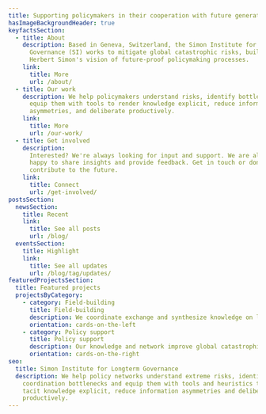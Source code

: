```yaml
---
title: Supporting policymakers in their cooperation with future generations.
hasImageBackgroundHeader: true
keyfactsSection:
  - title: About
    description: Based in Geneva, Switzerland, the Simon Institute for Longterm
      Governance (SI) works to mitigate global catastrophic risks, building on
      Herbert Simon's vision of future-proof policymaking processes.
    link:
      title: More
      url: /about/
  - title: Our work
    description: We help policymakers understand risks, identify bottlenecks and
      equip them with tools to render knowledge explicit, reduce information
      asymmetries, and deliberate productively.
    link:
      title: More
      url: /our-work/
  - title: Get involved
    description:
      Interested? We're always looking for input and support. We are also
      happy to share insights and provide feedback. Get in touch or donate to
      contribute to the future.
    link:
      title: Connect
      url: /get-involved/
postsSection:
  newsSection:
    title: Recent
    link:
      title: See all posts
      url: /blog/
  eventsSection:
    title: Highlight
    link:
      title: See all updates
      url: /blog/tag/updates/
featuredProjectsSection:
  title: Featured projects
  projectsByCategory:
    - category: Field-building
      title: Field-building
      description: We coordinate exchange and synthesize knowledge on long-term governance.
      orientation: cards-on-the-left
    - category: Policy support
      title: Policy support
      description: Our knowledge and network improve global catastrophic risk governance.
      orientation: cards-on-the-right
seo:
  title: Simon Institute for Longterm Governance
  description: We help policy networks understand extreme risks, identify
    coordination bottlenecks and equip them with tools and heuristics to render
    tacit knowledge explicit, reduce information asymmetries and deliberate
    productively.
---
```


